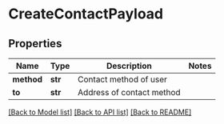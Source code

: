 # CreateContactPayload

## Properties
Name | Type | Description | Notes
------------ | ------------- | ------------- | -------------
**method** | **str** | Contact method of user | 
**to** | **str** | Address of contact method | 

[[Back to Model list]](../README.md#documentation-for-models) [[Back to API list]](../README.md#documentation-for-api-endpoints) [[Back to README]](../README.md)


